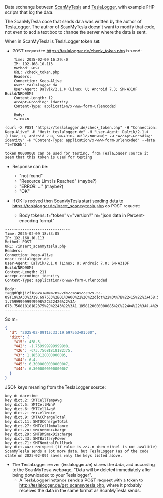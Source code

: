 Data exchange between [ScanMyTesla](https://www.scanmytesla.com/) and [TeslaLogger](https://github.com/bassmaster187/TeslaLogger), with example PHP scripts that log the data.

The ScanMyTesla code that sends data was written by the author of TeslaLogger. The author of ScanMyTesla doesn’t want to modify that code, not even to add a text box to change the server where the data is sent.

When in ScanMyTesla is TeslaLogger token set:
* POST request to https://teslalogger.de/check_token.php is send:
```logfile
    Time: 2025-02-09 16:29:40
    IP: 192.168.10.113
    Method: POST
    URL: /check_token.php
    Headers:
    Connection: Keep-Alive
    Host: teslalogger.de
    User-Agent: Dalvik/2.1.0 (Linux; U; Android 7.0; SM-A310F Build/NRD90M)
    Content-Length: 12
    Accept-Encoding: identity
    Content-Type: application/x-www-form-urlencoded

    Body:
    t=TOKEN
```

    (curl -X POST "https://teslalogger.de/check_token.php" -H "Connection: Keep-Alive" -H "Host: teslalogger.de" -H "User-Agent: Dalvik/2.1.0 (Linux; U; Android 7.0; SM-A310F Build/NRD90M)" -H "Accept-Encoding: identity" -H "Content-Type: application/x-www-form-urlencoded" --data "t=TOKEN")

    token 00000000 can be used for testing, from TeslaLogger source it seem that this token is used for testing

* Response can be:
  * "not found"
  * "Resource Limit Is Reached" (maybe?)
  * "ERROR: ..." (maybe?)
  * "OK"

* If OK is recived then ScanMyTesla start sending data to https://teslalogger.de/insert_scanmytesla.php as POST request:
  * Body tokens: t="token" v="version?" m="json data in Percent-encoding format"

```logfile
------------------------------
Time: 2025-02-09 18:33:05
IP: 192.168.10.113
Method: POST
URL: /insert_scanmytesla.php
Headers:
Connection: Keep-Alive
Host: teslalogger.de
User-Agent: Dalvik/2.1.0 (Linux; U; Android 7.0; SM-A310F Build/NRD90M)
Content-Length: 211
Accept-Encoding: identity
Content-Type: application/x-www-form-urlencoded

Body:
t=ggdfghjizffc&v=1&m=%7B%22d%22%3A%222025-02-09T19%3A33%3A19.697553%2B01%3A00%22%2C%22dict%22%3A%7B%22415%22%3A458.5%2C%22442%22%3A-1.759999999999998%2C%22426%22%3A-673.75681818182375%2C%2243%22%3A1.1858120000000085%2C%22404%22%3A6.4%2C%22445%22%3A6.3000000000000007%2C%22444%22%3A6.3000000000000007%7D%7D
------------------------------
```

So m=

```json
{
  "d": "2025-02-09T19:33:19.697553+01:00",
  "dict": {
    "415": 458.5,
    "442": -1.759999999999998,
    "426": -673.75681818182375,
    "43": 1.1858120000000085,
    "404": 6.4,
    "445": 6.3000000000000007,
    "444": 6.3000000000000007
  }
}
```

JSON keys meaning from the TeslaLogger source:
```
key d: datetime
key dict.2: SMTCellTempAvg
key dict.5: SMTCellMinV
key dict.6: SMTCellAvgV
key dict.7: SMTCellMaxV
key dict.9: SMTACChargeTotal
key dict.11: SMTDCChargeTotal
key dict.27: SMTCellImbalance
key dict.28: SMTBMSmaxCharge
key dict.29: SMTBMSmaxDischarge
key dict.43: SMTBatteryPower
key dict.71: SMTNominalFullPack
key dict.442: SMTSpeed (if value is 287.6 then Sihnel is not avalible)
ScanMyTesla sends a lot more data, but TeslaLogger (as of the code state on 2025-02-09) saves only the keys listed above.
```

* The TeslaLogger server (teslalogger.de) stores the data, and according to the ScanMyTesla webpage, "Data will be deleted immediately after being downloaded to your Teslalogger".
  * A TeslaLogger instance sends a POST request with a token to http://teslalogger.de/get_scanmytesla.php, where it probably receives the data in the same format as ScanMyTesla sends.